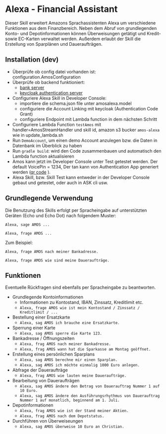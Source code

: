 # Alexa - Financial Assistant

Dieser Skill erweitert Amazons Sprachassistenten Alexa um verschiedene Funktionen aus dem Finanzbereich. Neben dem Abruf von grundlegenden Konto- und Depotinformationen können Überweisungen getätigt und Kredit- sowie EC-Karten verwaltet werden. Außerdem erlaubt der Skill die Erstellung von Sparplänen und Daueraufträgen.

## Installation (dev)

- Überprüfe ob config datei vorhanden ist: configuration.AmosConfiguration
- Überprüfe ob backend funktioniert: 
    * [bank server](http://ec2-18-184-56-83.eu-central-1.compute.amazonaws.com)
    * [keycloak authentication server](https://amos.franken-hosting.de/auth)
- Configuriere Alexa Skill in Developer Console: 
    * importiere die schema.json file unter amosalexa.model
    * configuriere die Account Linking mit keycloak (Authentication Code Grant)
    * configuriere Endpoint mit Lambda function in dem nächsten Schritt
- Configuriere Lambda Function `testAmos` mit handler=AmosStreamHandler und skill id, amazon s3 bucker `amos-alexa` wie in update_lambda.sh
- Run `DemoAccount`, um einen demo Account anzulegen bzw. die Daten in Datenbank im Überblick zu haben
- Run `gradle build`: wird den Code zusammenbauen und automatisch den Lambda function aktualisieren
- Amos kann jetzt im Developer Console unter Test getestet werden. Der default VoicePin = 1234, Der tan kann von Authentication App generiert werden ([qr code](https://chart.googleapis.com/chart?chs=200x200&chld=M%7C0&cht=qr&chl=otpauth%3A%2F%2Ftotp%2Fissuer%3AaccountName%3Fsecret%3DBIRAKXJN42SDFMMU%26issuer%3Dissuer) ).
- Alexa Skill, bzw. Skill Test kann entweder in der Developer Console gebaut und getestet, oder auch in ASK cli usw.


## Grundlegende Verwendung

Die Benutzung des Skills erfolgt per Spracheingabe auf unterstützten Geräten (Echo und Echo Dot) nach folgendem Muster:

`Alexa, sage AMOS ...`

`Alexa, frage AMOS ...`

Zum Beispiel:

`Alexa, frage AMOS nach meiner Bankadresse.`

`Alexa, frage AMOS wie sind meine Daueraufträge.`

## Funktionen

Eventuelle Rückfragen sind ebenfalls per Spracheingabe zu beantworten.

- Grundlegende Kontoinformationen
  - Informationen zu Kontostand, IBAN, Zinssatz, Kreditlimit etc.
  - `Alexa, frage AMOS wie ist mein Kontostand / Zinssatz / Kreditlimit / ...`
- Bestellung einer Ersatzkarte
  - `Alexa, sag AMOS ich brauche eine Ersatzkarte.`
- Sperrung einer Karte
  - `Alexa, sag AMOS sperre die Karte 123.`
- Bankadresse / Öffnungszeiten
  - `Alexa, frag AMOS nach meiner Bankadresse.`
  - `Alexa, frag AMOS wann hat die Sparkasse am Montag geöffnet.`
- Erstellung eines persönlichen Sparplans
  - `Alexa, sag AMOS berechne mir einen Sparplan.`
  - `Alexa, sag AMOS ich möchte einmalig 1000 Euro anlegen.`
- Abfrage der Daueraufträge
  - `Alexa, frag AMOS wie lauten meine Daueraufträge.`
- Bearbeitung von Daueraufträgen
  - `Alexa, sag AMOS ändere den Betrag von Dauerauftrag Nummer 1 auf 10 Euro.`
  - `Alexa, sag AMOS ändere den Ausführungsrhythmus von Dauerauftrag Nummer 1 auf monatlich, beginnend am 1. Juli.`
- Depotinformationen
  - `Alexa, frag AMOS wie ist der Stand meiner Aktien.`
  - `Alexa, frag AMOS nach dem Depotstatus.`
- Durchführen von Überweiseungen
  - `Alexa, sag AMOS überweise 10 Euro an Christian.`
